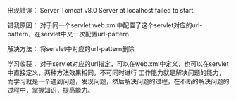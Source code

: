 出现错误：
Server Tomcat v8.0 Server at localhost failed to start.

错我原因：
对于同一个servlet
web.xml中配置了这个servlet对应的url-pattern，在servlet中又一次配置url-pattern

解决方法：
将servlet中对应的url-pattern删除

学习收获：
对于servlet对应的url指定，可以在web.xml中定义，也可以在servlet中直接定义，两种方法效果相同，不可同时进行
工作能力就是解决问题的能力，而学习就是一个遇到问题，发现问题，然后解决问题的过程，在不断的解决问题的过程中，掌握知识，提高能力。
